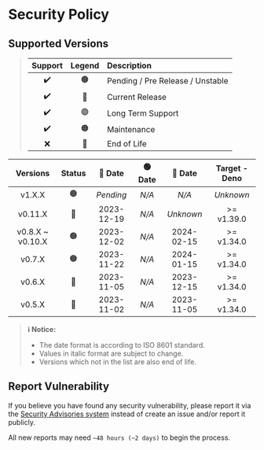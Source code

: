 # Security Policy

## Supported Versions

> | **Support** | **Legend** | **Description** |
> |:-:|:-:|:--|
> | ✔️ | 🟤 | Pending / Pre Release / Unstable |
> | ✔️ | 🔵 | Current Release |
> | ✔️ | 🟢 | Long Term Support |
> | ✔️ | 🟠 | Maintenance |
> | ❌ | 🔴 | End of Life |

| **Versions** | **Status** | **🔵 Date** | **🟢 Date** | **🔴 Date** | **Target - Deno** |
|:-:|:-:|:-:|:-:|:-:|:-:|
| v1.X.X | 🟤 | *Pending* | *N/A* | *N/A* | *Unknown* |
| v0.11.X | 🔵 | 2023-12-19 | *N/A* | *Unknown* | >= v1.39.0 |
| v0.8.X \~ v0.10.X | 🟠 | 2023-12-02 | *N/A* | 2024-02-15 | >= v1.34.0 |
| v0.7.X | 🟠 | 2023-11-22 | *N/A* | 2024-01-15 | >= v1.34.0 |
| v0.6.X | 🔴 | 2023-11-05 | *N/A* | 2023-12-15 | >= v1.34.0 |
| v0.5.X | 🔴 | 2023-11-02 | *N/A* | 2023-11-05 | >= v1.34.0 |

> **ℹ️ Notice:**
>
> - The date format is according to ISO 8601 standard.
> - Values in italic format are subject to change.
> - Versions which not in the list are also end of life.

## Report Vulnerability

If you believe you have found any security vulnerability, please report it via the [Security Advisories system](https://github.com/hugoalh-studio/advanced-determine-deno/security/advisories/new) instead of create an issue and/or report it publicly.

All new reports may need `~48 hours (~2 days)` to begin the process.
